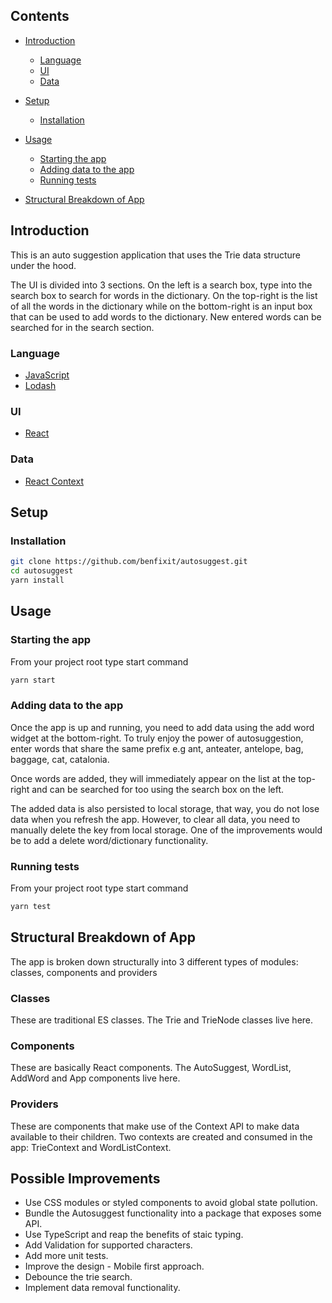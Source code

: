 ## Contents

- [Introduction](#introduction)

  - [Language](#language)
  - [UI](#ui)
  - [Data](#data)

- [Setup](#setup)
  - [Installation](#installation)
- [Usage](#usage)
  - [Starting the app](#starting-the-app)
  - [Adding data to the app](#adding-data-to-the-app)
  - [Running tests](#running-tests)
- [Structural Breakdown of App](#structural-breakdown-of-app)

## Introduction

This is an auto suggestion application that uses the Trie data structure under the hood.

The UI is divided into 3 sections. On the left is a search box, type into the search box to search for words in the dictionary. On the top-right is the list of all the words in the dictionary while on the bottom-right is an input box that can be used to add words to the dictionary. New entered words can be searched for in the search section.

### Language

- [JavaScript](https://developer.mozilla.org/en-US/docs/Web/JavaScript)
- [Lodash](https://lodash.com/)

### UI

- [React](https://reactjs.org/)

### Data

- [React Context](https://reactjs.org/docs/context.html)

## Setup

### Installation

```bash
git clone https://github.com/benfixit/autosuggest.git
cd autosuggest
yarn install
```

## Usage

### Starting the app

From your project root type start command

```bash
yarn start
```

### Adding data to the app

Once the app is up and running, you need to add data using the add word widget at the bottom-right. To truly enjoy the power of autosuggestion, enter words that share the same prefix e.g ant, anteater, antelope, bag, baggage, cat, catalonia.

Once words are added, they will immediately appear on the list at the top-right and can be searched for too using the search box on the left.

The added data is also persisted to local storage, that way, you do not lose data when you refresh the app. However, to clear all data, you need to manually delete the key from local storage. One of the improvements would be to add a delete word/dictionary functionality.

### Running tests

From your project root type start command

```bash
yarn test
```

## Structural Breakdown of App

The app is broken down structurally into 3 different types of modules: classes, components and providers

### Classes

These are traditional ES classes. The Trie and TrieNode classes live here.

### Components

These are basically React components. The AutoSuggest, WordList, AddWord and App components live here.

### Providers

These are components that make use of the Context API to make data available to their children. Two contexts are created and consumed in the app: TrieContext and WordListContext.

## Possible Improvements

- Use CSS modules or styled components to avoid global state pollution.
- Bundle the Autosuggest functionality into a package that exposes some API.
- Use TypeScript and reap the benefits of staic typing.
- Add Validation for supported characters.
- Add more unit tests.
- Improve the design - Mobile first approach.
- Debounce the trie search.
- Implement data removal functionality.
